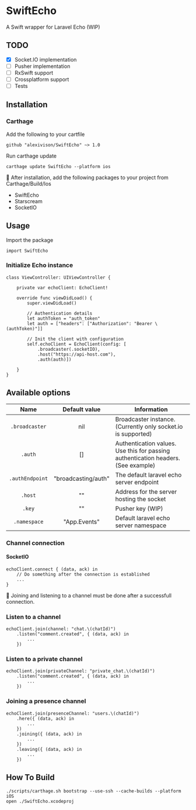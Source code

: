 # SwiftEcho
A Swift wrapper for Laravel Echo (WIP)

## TODO
 - [x] Socket.IO implementation
 - [ ] Pusher implementation
 - [ ] RxSwift support
 - [ ] Crossplatform support
 - [ ] Tests
## Installation
### Carthage
Add the following to your cartfile

```
github "alexivison/SwiftEcho" ~> 1.0
```
Run carthage update

```
carthage update SwiftEcho --platform ios
```
:orange_book: After installation, add the following packages to your project from Carthage/Build/Ios

- SwiftEcho
- Starscream
- SocketIO

## Usage
Import the package
```
import SwiftEcho
```

### Initialize Echo instance

```
class ViewController: UIViewController {
    
    private var echoClient: EchoClient!

    override func viewDidLoad() {
        super.viewDidLoad()
        
        // Authentication details
        let authToken = "auth_token"
        let auth = ["headers": ["Authorization": "Bearer \(authToken)"]]
        
        // Init the client with configuration
        self.echoClient = EchoClient(config: [
            .broadcaster(.socketIO),
            .host("https://api-host.com"),
            .auth(auth)])
        
    }
}
```

## Available options
|     Name        |    Default value    | Information                                                                       |
|:---------------:|:-------------------:|-----------------------------------------------------------------------------------|
| `.broadcaster`  | nil                 | Broadcaster instance. (Currently only socket.io is supported)                     |
| `.auth`         | []                  | Authentication values. Use this for passing authentication headers. (See example) |
| `.authEndpoint` | "broadcasting/auth" | The default laravel echo server endpoint                                          |
| `.host`         | ""                  | Address for the server hosting the socket                                         |
| `.key`          | ""                  | Pusher key (WIP)                                                                  |
| `.namespace`    | "App.Events"        | Default laravel echo server namespace                                             |

### Channel connection
#### SocketIO
```
echoClient.connect { (data, ack) in
    // Do something after the connection is established
    ...
}
```
:orange_book: Joining and listening to a channel must be done after a successfull connection.

### Listen to a channel
```
echoClient.join(channel: "chat.\(chatId)")
    .listen("comment.created", { (data, ack) in
        ...
    })
```

### Listen to a private channel
```
echoClient.join(privateChannel: "private_chat.\(chatId)")
    .listen("comment.created", { (data, ack) in
        ...
    })
```

### Joining a presence channel
```
echoClient.join(presenceChannel: "users.\(chatId)")
    .here({ (data, ack) in
        ...
    })
    .joining({ (data, ack) in
        ...
    })
    .leaving({ (data, ack) in
        ...
    })
```

## How To Build

```
./scripts/carthage.sh bootstrap --use-ssh --cache-builds --platform iOS
open ./SwiftEcho.xcodeproj
```